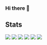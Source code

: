 ### Hi there 👋


## Stats
![](https://raw.githubusercontent.com/RukuToshima//output/github-contribution-grid-snake.svg)
![](http://github-profile-summary-cards.vercel.app/api/cards/profile-details?username=RukuToshima&theme=gruvbox)
![](http://github-profile-summary-cards.vercel.app/api/cards/repos-per-language?username=RukuToshima&theme=gruvbox)
![](http://github-profile-summary-cards.vercel.app/api/cards/most-commit-language?username=RukuToshima&theme=gruvbox)
![](http://github-profile-summary-cards.vercel.app/api/cards/stats?username=RukuToshima&theme=gruvbox)
![](http://github-profile-summary-cards.vercel.app/api/cards/productive-time?username=RukuToshima&theme=gruvbox&utcOffset=9)



<!--
**RukuToshima/RukuToshima** is a ✨ _special_ ✨ repository because its `README.md` (this file) appears on your GitHub profile.

Here are some ideas to get you started:

- 🔭 I’m currently working on ...
- 🌱 I’m currently learning ...
- 👯 I’m looking to collaborate on ...
- 🤔 I’m looking for help with ...
- 💬 Ask me about ...
- 📫 How to reach me: ...
- 😄 Pronouns: ...
- ⚡ Fun fact: ...
-->
